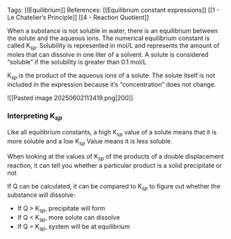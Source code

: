Tags: [[Equilibrium]]
References: [[Equilibrium constant expressions]] [[1 - Le Chatelier’s Principle]] [[4 - Reaction Quotient]]

When a substance is not soluble in water, there is an equilibrium between the solute and the aqueous ions. The numerical equilibrium constant is called K$_{sp}$. Solubility is represented in mol/L and represents the amount of moles that can dissolve in one liter of a solvent. A solute is considered “soluble” if the solubility is greater than 0.1 mol/L

K$_{sp}$ is the product of the aqueous ions of a solute. The solute itself is not included in the expression because it’s “concentration” does not change.

![[Pasted image 20250602113419.png|200]]

### Interpreting K$_{sp}$

Like all equilibrium constants, a high K$_{sp}$ value of a solute means that it is more soluble and a low K$_{sp}$ Value means it is less soluble. 

When looking at the values of K$_{sp}$ of the products of a double displacement reaction, it can tell you whether a particular product is a solid precipitate or not

 If Q can be calculated, it can be compared to K$_{sp}$ to figure out whether the substance will dissolve:

- If Q > K$_{sp}$, precipitate will form
- If Q < K$_{sp}$, more solute can dissolve
- If Q = K$_{sp}$, system will be at equilibrium
